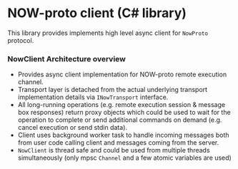 NOW-proto client (C# library)
=====================================

This library provides implements high level async client for `NowProto` protocol.

### NowClient Architecture overview
- Provides async client implementation for NOW-proto remote execution channel.
- Transport layer is detached from the actual underlying transport implementation details via
  `INowTransport` interface.
- All long-running operations (e.g. remote execution session & message box responses) return
  proxy objects which could be used to wait for the operation to complete or send additional
  commands on demand (e.g. cancel execution or send stdin data).
- Client uses background worker task to handle incoming messages both from user code calling client
  and messages coming from the server.
- `NowClient` is thread safe and could be used from multiple
  threads simultaneously (only mpsc `Channel` and a few atomic
  variables are used)

